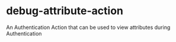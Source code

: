 # debug-attribute-action
An Authentication Action that can be used to view attributes during Authentication
